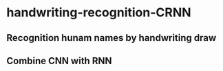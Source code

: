 # handwriting-recognition-CRNN

## Recognition hunam names by handwriting draw
## Combine CNN with RNN
